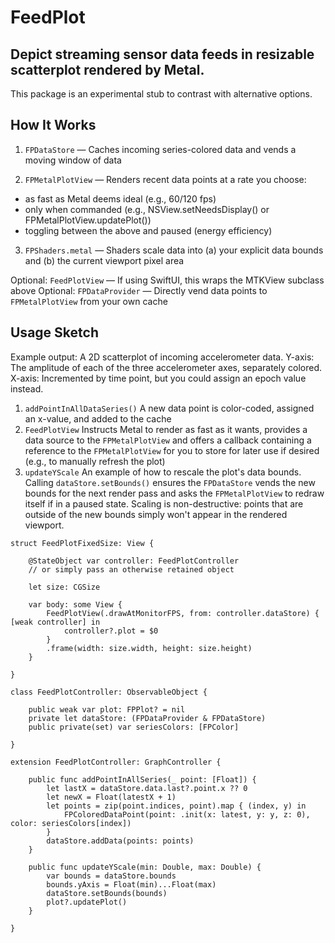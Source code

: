 # FeedPlot
## Depict streaming sensor data feeds in resizable scatterplot rendered by Metal.

This package is an experimental stub to contrast with alternative options.

## How It Works

1. `FPDataStore` — Caches incoming series-colored data and vends a moving window of data

2. `FPMetalPlotView` — Renders recent data points at a rate you choose:
 - as fast as Metal deems ideal (e.g., 60/120 fps)
 - only when commanded (e.g., NSView.setNeedsDisplay() or FPMetalPlotView.updatePlot()) 
 - toggling between the above and paused (energy efficiency)
 
3. `FPShaders.metal` — Shaders scale data into (a) your explicit data bounds and (b) the current viewport pixel area

Optional: `FeedPlotView` — If using SwiftUI, this wraps the MTKView subclass above
Optional: `FPDataProvider` — Directly vend data points to `FPMetalPlotView` from your own cache

## Usage Sketch

Example output: A 2D scatterplot of incoming accelerometer data.
Y-axis: The amplitude of each of the three accelerometer axes, separately colored.
X-axis: Incremented by time point, but you could assign an epoch value instead.

1. `addPointInAllDataSeries()` A new data point is color-coded, assigned an x-value, and added to the cache
2. `FeedPlotView` Instructs Metal to render as fast as it wants, provides a data source to the `FPMetalPlotView` and offers a callback containing a reference to the `FPMetalPlotView` for you to store for later use if desired (e.g., to manually refresh the plot)
3. `updateYScale` An example of how to rescale the plot's data bounds. Calling `dataStore.setBounds()` ensures the `FPDataStore` vends the new bounds for the next render pass and asks the `FPMetalPlotView` to redraw itself if in a paused state. Scaling is non-destructive: points that are outside of the new bounds simply won't appear in the rendered viewport.

```
struct FeedPlotFixedSize: View {

    @StateObject var controller: FeedPlotController 
    // or simply pass an otherwise retained object

    let size: CGSize

    var body: some View {
        FeedPlotView(.drawAtMonitorFPS, from: controller.dataStore) { [weak controller] in
            controller?.plot = $0
        }
        .frame(width: size.width, height: size.height)
    }

}

class FeedPlotController: ObservableObject {

    public weak var plot: FPPlot? = nil
    private let dataStore: (FPDataProvider & FPDataStore)
    public private(set) var seriesColors: [FPColor]

}

extension FeedPlotController: GraphController {

    public func addPointInAllSeries(_ point: [Float]) {
        let lastX = dataStore.data.last?.point.x ?? 0
        let newX = Float(latestX + 1)
        let points = zip(point.indices, point).map { (index, y) in
            FPColoredDataPoint(point: .init(x: latest, y: y, z: 0), color: seriesColors[index])
        }
        dataStore.addData(points: points)
    }

    public func updateYScale(min: Double, max: Double) {
        var bounds = dataStore.bounds
        bounds.yAxis = Float(min)...Float(max)
        dataStore.setBounds(bounds)
        plot?.updatePlot()
    }

}

```

